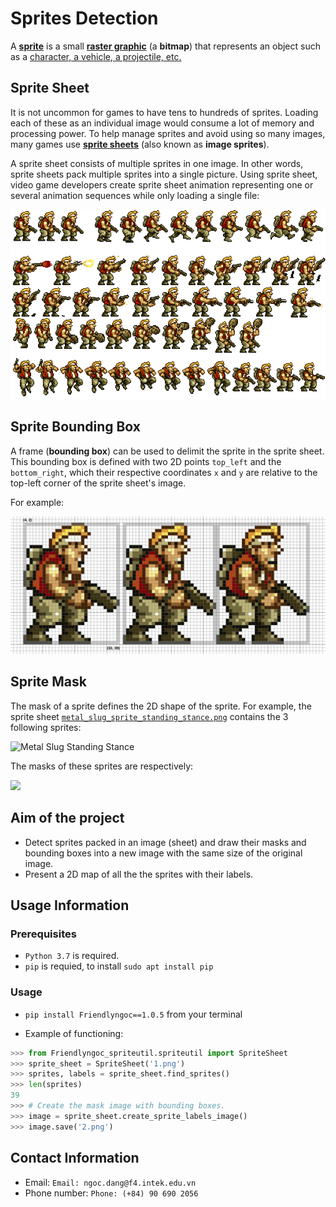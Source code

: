 # Sprites Detection
A [**sprite**](<https://en.wikipedia.org/wiki/Sprite_(computer_graphics)>) is a small [**raster graphic**](https://en.wikipedia.org/wiki/Raster_graphics) (a **bitmap**) that represents an object such as a [character, a vehicle, a projectile, etc.](https://www.youtube.com/watch?v=a1yBP5t-fSA)

## Sprite Sheet

It is not uncommon for games to have tens to hundreds of sprites. Loading each of these as an individual image would consume a lot of memory and processing power. To help manage sprites and avoid using so many images, many games use [**sprite sheets**](https://www.youtube.com/watch?v=crrFUYabm6E) (also known as **image sprites**).

A sprite sheet consists of multiple sprites in one image. In other words, sprite sheets pack multiple sprites into a single picture. Using sprite sheet, video game developers create sprite sheet animation representing one or several animation sequences while only loading a single file:

![Metal Slug Sprites](metal_slug_sprite_sheet_large.png)

## Sprite Bounding Box

A frame (**bounding box**) can be used to delimit the sprite in the sprite sheet. This bounding box is defined with two 2D points `top_left` and the `bottom_right`, which their respective coordinates `x` and `y` are relative to the top-left corner of the sprite sheet's image.

For example:

![Shape Bounding Boxes](metal_slug_sprite_detection_bounding_boxes.png)

## Sprite Mask

The mask of a sprite defines the 2D shape of the sprite. For example, the sprite sheet [`metal_slug_sprite_standing_stance.png`](metal_slug_sprite_standing_stance_large.png) contains the 3 following sprites:

![Metal Slug Standing Stance](metal_slug_sprite_standing_stance_large.png)

The masks of these sprites are respectively:

![](metal_slug_sprite_detection_coloring.png)

## Aim of the project
- Detect sprites packed in an image (sheet) and draw their masks and bounding boxes into a new image with the same size of the original image. <br/>
- Present a 2D map of all the the sprites with their labels. <br/>

## Usage Information
### Prerequisites
- `Python 3.7` is required. <br/>
- `pip` is requied, to install `sudo apt install pip`
### Usage
- `pip install Friendlyngoc==1.0.5` from your terminal

- Example of functioning: <br/>
```python
>>> from Friendlyngoc_spriteutil.spriteutil import SpriteSheet
>>> sprite_sheet = SpriteSheet('1.png')
>>> sprites, labels = sprite_sheet.find_sprites()
>>> len(sprites)
39
>>> # Create the mask image with bounding boxes.
>>> image = sprite_sheet.create_sprite_labels_image()
>>> image.save('2.png')
```

## Contact Information
- Email: `Email: ngoc.dang@f4.intek.edu.vn` <br/>
- Phone number: `Phone: (+84) 90 690 2056`